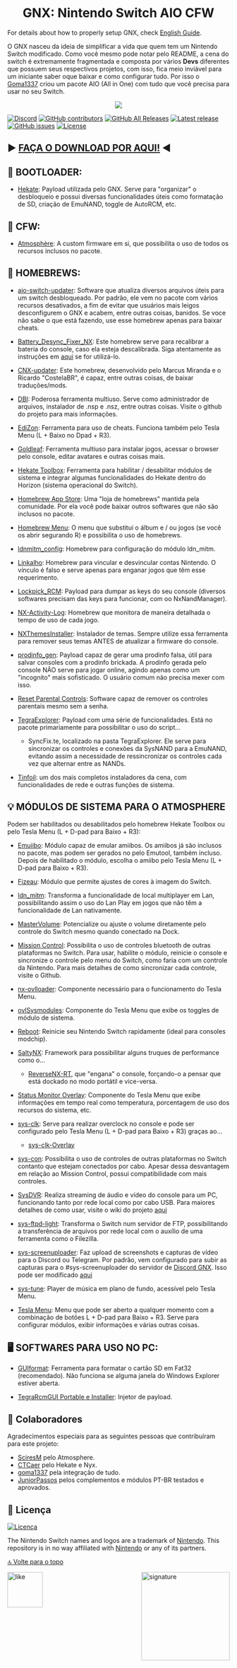 <h1 align="center">GNX: Nintendo Switch AIO CFW</h1>

For details about how to properly setup GNX, check [English Guide](English.md).

O GNX nasceu da ideia de simplificar a vida que quem tem um Nintendo Switch modificado. Como você mesmo pode notar pelo README, a cena do switch é extremamente fragmentada e composta por vários **Devs** diferentes que possuem seus respectivos projetos, com isso, fica meio inviável para um iniciante saber oque baixar e como configurar tudo. Por isso o [Goma1337](https://twitter.com/goma1337) criou um pacote AIO (All in One) com tudo que você precisa para usar no seu Switch.

<div align="center">
<img src="./assets/background.png" alight-itens="center">
</div>

[![Discord](https://img.shields.io/discord/570641761937129484?color=%235662f6&label=Discord&logo=Discord&logoColor=%23FFF)](https://discordapp.com/invite/8uhDqyx)
[![GitHub contributors](https://img.shields.io/github/contributors/vncsmnl/GNX)](https://github.com/vncsmnl/GNX/graphs/contributors)
[![GitHub All Releases](https://img.shields.io/github/downloads/vncsmnl/GNX/total)](https://github.com/vncsmnl/GNX/releases)
[![Latest release](https://img.shields.io/github/v/release/vncsmnl/GNX)](https://github.com/vncsmnl/GNX/releases)
[![GitHub issues](https://img.shields.io/github/issues/vncsmnl/GNX)](https://github.com/vncsmnl/GNX/issues)
[![License](https://img.shields.io/badge/License-GPLv3-blue.svg)](https://github.com/vncsmnl/GNX/blob/main/LICENSE)

## ► **[FAÇA O DOWNLOAD POR AQUI!](https://github.com/vncsmnl/GNX/releases)** ◄

## **🚦 BOOTLOADER:**

- [Hekate](https://github.com/CTCaer/hekate/releases): Payload utilizada pelo GNX. Serve para "organizar" o desbloqueio e possui diversas funcionalidades úteis como formatação de SD, criação de EmuNAND, toggle de AutoRCM, etc.

## **🌌 CFW:**

- [Atmosphère](https://github.com/Atmosphere-NX/Atmosphere/releases): A custom firmware em si, que possibilita o uso de todos os recursos inclusos no pacote.

## **🧩 HOMEBREWS:**

- [aio-switch-updater](https://github.com/HamletDuFromage/aio-switch-updater/releases): Software que atualiza diversos arquivos úteis para um switch desbloqueado. Por padrão, ele vem no pacote com vários recursos desativados, a fim de evitar que usuários mais leigos desconfigurem o GNX e acabem, entre outras coisas, banidos. Se voce não sabe o que está fazendo, use esse homebrew apenas para baixar cheats.

- [Battery_Desync_Fixer_NX](https://github.com/CTCaer/battery_desync_fix_nx/releases): Este homebrew serve para recalibrar a bateria do console, caso ela esteja descalibrada. Siga atentamente as instruções em [aqui](https://github.com/CTCaer/battery_desync_fix_nx) se for utilizá-lo.

- [CNX-updater](https://github.com/AMSNX/cnxpack-updater): Este homebrew, desenvolvido pelo Marcus Miranda e o Ricardo "CostelaBR", é capaz, entre outras coisas, de baixar traduções/mods.

- [DBI](https://github.com/rashevskyv/dbi/blob/main/README_ENG.md): Poderosa ferramenta multiuso. Serve como administrador de arquivos, instalador de .nsp e .nsz, entre outras coisas. Visite o github do projeto para mais informações.

- [EdiZon](https://github.com/WerWolv/EdiZon/releases): Ferramenta para uso de cheats. Funciona também pelo Tesla Menu (L + Baixo no Dpad + R3).

- [Goldleaf](https://github.com/XorTroll/Goldleaf/releases): Ferramenta multiuso para instalar jogos, acessar o browser pelo console, editar avatares e outras coisas mais.

- [Hekate Toolbox](https://github.com/WerWolv/Hekate-Toolbox/releases): Ferramenta para habilitar / desabilitar módulos de sistema e integrar algumas funcionalidades do Hekate dentro do Horizon (sistema operacional do Switch).

- [Homebrew App Store](https://www.switchbru.com/appstore/): Uma "loja de homebrews" mantida pela comunidade. Por ela você pode baixar outros softwares que não são inclusos no pacote.

- [Homebrew Menu](https://github.com/switchbrew/nx-hbmenu/releases): O menu que substitui o álbum e / ou jogos (se você os abrir segurando R) e possibilita o uso de homebrews.

- [ldnmitm_config](https://github.com/spacemeowx2/ldn_mitm/releases): Homebrew para configuração do módulo ldn_mitm.

- [Linkalho](https://github.com/rdmrocha/linkalho): Homebrew para vincular e desvincular contas Nintendo. O vínculo é falso e serve apenas para enganar jogos que têm esse requerimento.

- [Lockpick_RCM](https://github.com/shchmue/Lockpick_RCM/releases): Payload para dumpar as keys do seu console (diversos softwares precisam das keys para funcionar, com oo NxNandManager).

- [NX-Activity-Log](https://github.com/tallbl0nde/NX-Activity-Log): Homebrew que monitora de maneira detalhada o tempo de uso de cada jogo.

- [NXThemesInstaller](https://github.com/exelix11/SwitchThemeInjector/releases): Instalador de temas. Sempre utilize essa ferramenta para remover seus temas ANTES de atualizar a firmware do console.

- [prodinfo_gen](https://github.com/CaramelDunes/prodinfo_gen/releases/): Payload capaz de gerar uma prodinfo falsa, útil para salvar consoles com a prodinfo brickada. A prodinfo gerada pelo console NÃO serve para jogar online, agindo apenas como um "incognito" mais sofisticado. O usuário comum não precisa mexer com isso.

- [Reset Parental Controls](https://github.com/ITotalJustice/Reset-Parental-Controls-NX/releases): Software capaz de remover os controles parentais mesmo sem a senha.

- [TegraExplorer](https://github.com/suchmememanyskill/TegraExplorer/releases): Payload com uma série de funcionalidades. Está no pacote primariamente para possibilitar o uso do script...
  - SyncFix.te, localizado na pasta TegraExplorer. Ele serve para sincronizar os controles e conexões da SysNAND para a EmuNAND, evitando assim a necessidade de ressincronizar os controles cada vez que alternar entre as NANDs.

- [Tinfoil](https://tinfoil.io/Download#download): um dos mais completos instaladores da cena, com funcionalidades de rede e outras funções de sistema.

## **💡 MÓDULOS DE SISTEMA PARA O ATMOSPHERE**

Podem ser habilitados ou desabilitados pelo homebrew Hekate Toolbox ou pelo Tesla Menu (L + D-pad para Baixo + R3):

- [Emuiibo](https://github.com/XorTroll/emuiibo/releases): Módulo capaz de emular amiibos. Os amiibos já são inclusos no pacote, mas podem ser gerados no pelo Emutool, também incluso. Depois de habilitado o módulo, escolha o amiibo pelo Tesla Menu (L + D-pad para Baixo + R3).

- [Fizeau](https://github.com/averne/Fizeau/releases): Módulo que permite ajustes de cores à imagem do Switch.

- [ldn_mitm](https://github.com/spacemeowx2/ldn_mitm/releases): Transforma a funcionalidade de local multiplayer em Lan, possibilitando assim o uso do Lan Play em jogos que não têm a funcionalidade de Lan nativamente.

- [MasterVolume](https://github.com/averne/MasterVolume/releases): Potencialize ou ajuste o volume diretamente pelo controle do Switch mesmo quando conectado na Dock.

- [Mission Control](https://github.com/ndeadly/MissionControl/releases): Possibilita o uso de controles bluetooth de outras plataformas no Switch. Para usar, habilite o módulo, reinicie o console e sincronize o controle pelo menu do Switch, como faria com um controle da Nintendo. Para mais detalhes de como sincronizar cada controle, visite o Github.

- [nx-ovlloader](https://github.com/WerWolv/nx-ovlloader/releases): Componente necessário para o funcionamento do Tesla Menu.

- [ovlSysmodules](https://github.com/WerWolv/ovl-sysmodules/releases): Componente do Tesla Menu que exibe os toggles de módulo de sistema.

- [Reboot](https://github.com/dezem/Safe_Reboot): Reinicie seu Nintendo Switch rapidamente (ideal para consoles modchip).

- [SaltyNX](https://github.com/masagrator/SaltyNX/releases): Framework para possibilitar alguns truques de performance como o...
  - [ReverseNX-RT](https://github.com/masagrator/ReverseNX-RT/releases), que "engana" o console, forçando-o a pensar que está dockado no modo portátil e vice-versa.

- [Status Monitor Overlay](https://github.com/masagrator/Status-Monitor-Overlay/releases): Componente do Tesla Menu que exibe informações em tempo real como temperatura, porcentagem de uso dos recursos do sistema, etc.

- [sys-clk](https://github.com/retronx-team/sys-clk/releases): Serve para realizar overclock no console e pode ser configurado pelo Tesla Menu (L + D-pad para Baixo + R3) graças ao...
  - [sys-clk-Overlay](https://github.com/Sun-Research-University/sys-clk-Overlay/releases)

- [sys-con](https://github.com/cathery/sys-con/releases): Possibilita o uso de controles de outras plataformas no Switch contanto que estejam conectados por cabo. Apesar dessa desvantagem em relação ao Mission Control, possui compatibilidade com mais controles.

- [SysDVR](https://github.com/exelix11/SysDVR/releases): Realiza streaming de áudio e vídeo do console para um PC, funcionando tanto por rede local como por cabo USB. Para maiores detalhes de como usar, visite o wiki do projeto [aqui](https://github.com/exelix11/SysDVR/wiki)

- [sys-ftpd-light](https://github.com/cathery/sys-ftpd-light/releases): Transforma o Switch num servidor de FTP, possibilitando a transferência de arquivos por rede local com o auxílio de uma ferramenta como o Filezilla.

- [sys-screenuploader](https://github.com/bakatrouble/sys-screenuploader/releases): Faz upload de screenshots e capturas de vídeo para o Discord ou Telegram. Por padrão, vem configurado para subir as capturas para o #sys-screenuploader do servidor de [Discord GNX](http://tiny.cc/DiscordGNX). Isso pode ser modificado [aqui](https://screenuploader.bakatrouble.me/)

- [sys-tune](https://github.com/HookedBehemoth/sys-tune/releases): Player de música em plano de fundo, acessível pelo Tesla Menu.

- [Tesla Menu](https://github.com/WerWolv/Tesla-Menu/releases): Menu que pode ser aberto a qualquer momento com a combinação de botões L + D-pad para Baixo + R3. Serve para configurar módulos, exibir informações e várias outras coisas.

## **🖥️ SOFTWARES PARA USO NO PC:**

- [GUIformat](http://www.ridgecrop.demon.co.uk/index.htm?guiformat.htm): Ferramenta para formatar o cartão SD em Fat32 (recomendado). Não funciona se alguma janela do Windows Explorer estiver aberta.

- [TegraRcmGUI Portable e Installer](https://github.com/eliboa/TegraRcmGUI/releases): Injetor de payload.

## 🤝 Colaboradores

Agradecimentos especiais para as seguintes pessoas que contribuíram para este projeto:

- [SciresM](https://twitter.com/SciresM) pelo Atmosphere.
- [CTCaer](https://twitter.com/CTCaer) pelo Hekate e Nyx.
- [goma1337](https://twitter.com/goma1337) pela integração de tudo.
- [JuniorPassos](https://github.com/JuniorPassos) pelos complementos e módulos PT-BR testados e aprovados.

## 📝 Licença

[![Licença](https://img.shields.io/github/license/vncsmnl/GNX?branch=main&label=License&logo=GitHub&logoColor=ffffff&labelColor=282828&color=informational&style=flat)](https://github.com/vncsmnl/GNX/blob/main/LICENSE)

The Nintendo Switch names and logos are a trademark of [Nintendo](https://github.com/Nintendo). This repository is in no way affiliated with [Nintendo](https://github.com/Nintendo) or any of its partners.

<a href="#top">🔝 Volte para o topo</a>

<div><img align="right" src="./assets/vncsmnl.gif" alt="signature" width="200"></div>
<div><img align="left" src="./assets/rate1_w.png" alt="like" width="80"></div>
